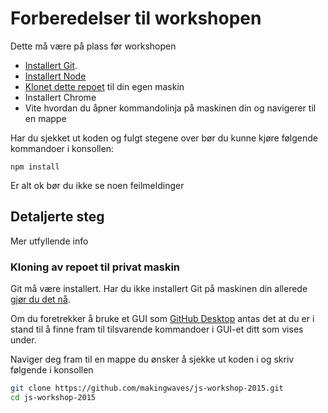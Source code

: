 # Forberedelser til workshopen

Dette må være på plass før workshopen
- [Installert Git](https://git-scm.com/downloads). 
- [Installert Node](https://nodejs.org)
- [Klonet dette repoet](#kloning-av-repoet-til-privat-maskin) til din egen maskin
- Installert Chrome
- Vite hvordan du åpner kommandolinja på maskinen din og navigerer til en mappe

Har du sjekket ut koden og fulgt stegene over bør du kunne kjøre følgende kommandoer i konsollen:
```
npm install
```
Er alt ok bør du ikke se noen feilmeldinger

## Detaljerte steg

Mer utfyllende info 

### Kloning av repoet til privat maskin

Git må være installert. Har du ikke installert Git på maskinen din allerede [gjør du det nå](https://git-scm.com/downloads). 

Om du foretrekker å bruke et GUI som [GitHub Desktop](https://desktop.github.com) antas det at du er i stand til å finne fram til tilsvarende kommandoer i GUI-et ditt som vises under.

Naviger deg fram til en mappe du ønsker å sjekke ut koden i og skriv følgende i konsollen
```bash
git clone https://github.com/makingwaves/js-workshop-2015.git
cd js-workshop-2015
```
